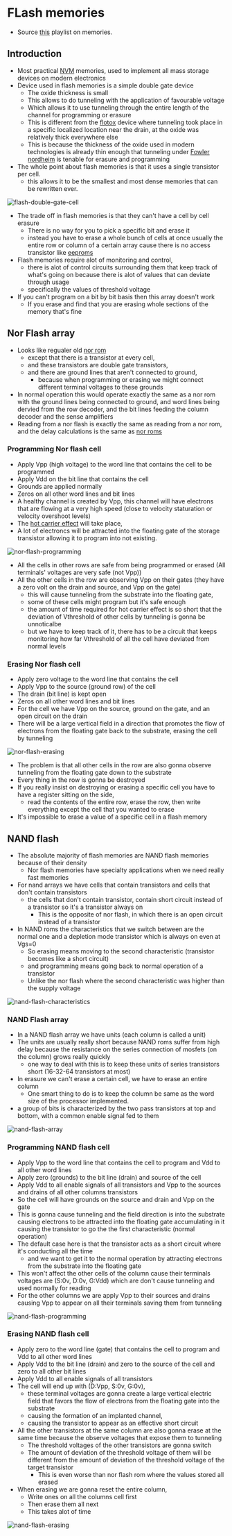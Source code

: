 # FLash memories
- Source [this](https://www.youtube.com/playlist?list=PLyWAP9QBe16oYW_JFv1lptjfArS4eI4GC) playlist on memories.

## Introduction
- Most practical [NVM](7-non-volatile-memories.md) memories, used to implement all mass storage devices on modern electronics
- Device used in flash memories is a simple double gate device
    - The oxide thickness is small
    - This allows to do tunneling with the application of favourable voltage
    - Which allows it to use tunneling through the entire length of the channel for programming or erasure
    - This is different from the [flotox](8-eprom-eeprom.md) device where tunneling took place in a specific localized location near the drain, at the oxide was relatively thick everywhere else
    - This is because the thickness of the oxide used in modern technologies is already thin enough that tunneling under [Fowler nordheim](7-non-volatile-memories.md) is tenable for erasure and programming
- The whole point about flash memories is that it uses a single transistor per cell.
    - this allows it to be the smallest and most dense memories that can be rewritten ever.

![flash-double-gate-cell](imgs/flash/flash-double-gate-cell.png)

- The trade off in flash memories is that they can't have a cell by cell erasure
    - There is no way for you to pick a specific bit and erase it
    - instead you have to erase a whole bunch of cells at once usually the entire row or column of a certain array cause there is no access transistor like [eeproms](8-eprom-eeprom.md)
- Flash memories require alot of monitoring and control,
    - there is alot of control circuits surrounding them that keep track of what's going on because there is alot of values that can deviate through usage
    - specifically the values of threshold voltage
- If you can't program on a bit by bit basis then this array doesn't work
    - If you erase and find that you are erasing whole sections of the memory that's fine

## Nor Flash array
- Looks like regualer old [nor rom](3-4-nor-roms.md) 
    - except that there is a transistor at every cell,
    - and these transistors are double gate transistors,
    - and there are ground lines that aren't connected to ground,
        - because when programming or erasing we might connect different terminal voltages to these grounds
- In normal operation this would operate exactly the same as a nor rom with the ground lines being connected to ground, and word lines being dervied from the row decoder, and the bit lines feeding the column decoder and the sense amplifiers
- Reading from a nor flash is exactly the same as reading from a nor rom, and the delay calculations is the same as [nor roms](3-4-nor-roms.md#delay-in-nor-roms)

### Programming Nor flash cell
- Apply Vpp (high voltage) to the word line that contains the cell to be programmed
- Apply Vdd on the bit line that contains the cell
- Grounds are applied normally
- Zeros on all other word lines and bit lines
- A healthy channel is created by Vpp, this channel will have electrons that are flowing at a very high speed (close to velocity staturation or velocity overshoot levels)
- The [hot carrier effect](7-non-volatile-memories.md#hot-carrier-effect) will take place,
- A lot of electroncs will be attracted into the floating gate of the storage transistor allowing it to program into not existing.

![nor-flash-programming](imgs/flash/nor-flash-programming.png)

- All the cells in other rows are safe from being programmed or erased (All terminals' voltages are very safe (not Vpp))
- All the other cells in the row are observing Vpp on their gates (they have a zero volt on the drain and source, and Vpp on the gate) 
    - this will cause tunneling from the substrate into the floating gate,
    - some of these cells might program but it's safe enough 
    - the amount of time required for hot carrier effect is so short that the deviation of Vthreshold of other cells by tunneling is gonna be unnoticalbe
    - but we have to keep track of it, there has to be a circuit that keeps monitoring how far Vthreshold of all the cell have deviated from normal levels

### Erasing Nor flash cell
- Apply zero voltage to the word line that contains the cell
- Apply Vpp to the source (ground row) of the cell
- The drain (bit line) is kept open
- Zeros on all other word lines and bit lines
- For the cell we have Vpp on the source, ground on the gate, and an open circuit on the drain
- There will be a large vertical field in a direction that promotes the flow of electrons from the floating gate back to the substrate, erasing the cell by tunneling

![nor-flash-erasing](imgs/flash/nor-flash-erasing.png)

- The problem is that all other cells in the row are also gonna observe tunneling from the floating gate down to the substrate
- Every thing in the row is gonna be destroyed
- If you really insist on destroying or erasing a specific cell you have to have a register sitting on the side, 
    - read the contents of the entire row, erase the row, then write everything except the cell that you wanted to erase
- It's impossible to erase a value of a specific cell in a flash memory

## NAND flash
- The absolute majority of flash memories are NAND flash memories because of their density
    - Nor flash memories have specialty applications when we need really fast memories
- For nand arrays we have cells that contain transistors and cells that don't contain transistors
    - the cells that don't contain transistor, contain short circuit instead of a transistor so it's a transistor always on
        - This is the opposite of nor flash, in which there is an open circuit instead of a transistor
- In NAND roms the characteristics that we switch between are the normal one and a depletion mode transistor which is always on even at Vgs=0
    - So erasing means moving to the second characteristic (transistor becomes like a short circuit)
    - and programming means going back to normal operation of a transistor
    - Unlike the nor flash where the second characteristic was higher than the supply voltage

![nand-flash-characteristics](imgs/flash/nand-flash-characteristics.png)

### NAND Flash array
- In a NAND flash array we have units (each column is called a unit)
- The units are usually really short because NAND roms suffer from high delay because the resistance on the series connection of mosfets (on the column) grows really quickly
    - one way to deal with this is to keep these units of series transistors short (16-32-64 transistors at most)
- In erasure we can't erase a certain cell, we have to erase an entire column 
    - One smart thing to do is to keep the column be same as the word size of the processor implemented.
- a group of bits is characterized by the two pass transistors at top and bottom, with a common enable signal fed to them

![nand-flash-array](imgs/flash/nand-flash-array.png)

### Programming NAND flash cell
- Apply Vpp to the word line that contains the cell to program and Vdd to all other word lines
- Apply zero (grounds) to the bit line (drain) and source of the cell
- Apply Vdd to all enable signals of all transistors and Vpp to the sources and drains of all other columns transistors
- So the cell will have grounds on the source and drain and Vpp on the gate
- This is gonna cause tunneling and the field direction is into the substrate causing electrons to be attracted into the floating gate accumulating in it causing the transistor to go the the first characteristic (normal operation)
- The default case here is that the transistor acts as a short circuit where it's conducting all the time
    - and we want to get it to the normal operation by attracting electrons from the substrate into the floating gate
- This won't affect the other cells of the column cause their terminals voltages are (S:0v, D:0v, G:Vdd) which are don't cause tunneling and used normally for reading
- For the other columns we are apply Vpp to their sources and drains causing Vpp to appear on all their terminals saving them from tunneling

![nand-flash-programming](imgs/flash/nand-flash-programming.png)

### Erasing NAND flash cell
- Apply zero to the word line (gate) that contains the cell to program and Vdd to all other word lines
- Apply Vdd to the bit line (drain) and zero to the source of the cell and zero to all other bit lines
- Apply Vdd to all enable signals of all transistors
- The cell will end up with (D:Vpp, S:0v, G:0v), 
    - these terminal voltages are gonna create a large vertical electric field that favors the flow of electrons from the floating gate into the substrate 
    - causing the formation of an implanted channel,
    - causing the transistor to appear as an effective short circuit
- All the other transistors at the same column are also gonna erase at the same time because the observe voltages that expose them to tunneling
    - The threshold voltages of the other transistors are gonna switch
    - The amount of deviation of the threshold voltage of them will be different from the amount of deviation of the threshold voltage of the target transistor
        - This is even worse than nor flash rom where the values stored all erased
- When erasing we are gonna reset the entire column,
    - Write ones on all the columns cell first
    - Then erase them all next
    - This takes alot of time

![nand-flash-erasing](imgs/flash/nand-flash-erasing.png)   

